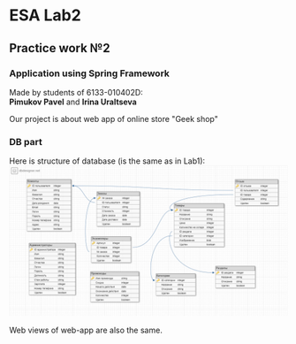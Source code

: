# ESA Lab2
## Practice work №2
### Application using Spring Framework
Made by students of 6133-010402D: \
**Pimukov Pavel** and **Irina Uraltseva**

Our project is about web app of online store "Geek shop"

### DB part
Here is structure of database (is the same as in Lab1):
![image](images_for_readme/DB.png)

Web views of web-app are also the same.